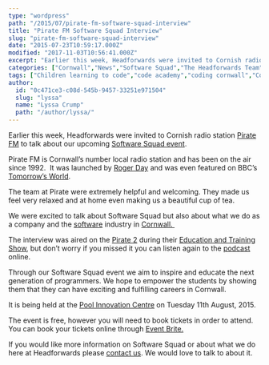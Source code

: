 ```yaml
---
type: "wordpress"
path: "/2015/07/pirate-fm-software-squad-interview"
title: "Pirate FM Software Squad Interview"
slug: "pirate-fm-software-squad-interview"
date: "2015-07-23T10:59:17.000Z"
modified: "2017-11-03T10:56:41.000Z"
excerpt: "Earlier this week, Headforwards were invited to Cornish radio station Pirate FM to talk about our upcoming Software Squad event. Pirate FM is Cornwall’s number local radio station and has been on the air since 1992.  It was launched by Roger Day and was even featured on BBC’s Tomorrow’s World. The team at Pirate were …"
categories: ["Cornwall","News","Software Squad","The Headforwards Team"]
tags: ["Children learning to code","code academy","coding cornwall","Cornwall","corporate social responsibility","mclaren","Pirate","Pirate 2","Pirate FM","Radio Interview","school event cornwall","Software","software company uk","Software Cornwall","Software Squad","summer holidays cornwall"]
author:
  id: "0c471ce3-c08d-545b-9457-33251e971504"
  slug: "lyssa"
  name: "Lyssa Crump"
  path: "/author/lyssa/"
---
```

Earlier this week, Headforwards were invited to Cornish radio station [Pirate FM](http://www.piratefm.co.uk) to talk about our upcoming [Software Squad event](http://www.eventbrite.co.uk/e/headforwards-software-squad-tickets-17692901946).

Pirate FM is Cornwall’s number local radio station and has been on the air since 1992.  It was launched by [Roger Day](http://www.bbc.co.uk/programmes/p001d70g) and was even featured on BBC’s [Tomorrow’s World](http://www.bbc.co.uk/archive/tomorrowsworld/).

The team at Pirate were extremely helpful and welcoming. They made us feel very relaxed and at home even making us a beautiful cup of tea.

We were excited to talk about Software Squad but also about what we do as a company and the [software](http://www.softwarecornwall.org/) industry in [Cornwall. ](https://www.visitcornwall.com/)

The interview was aired on the [Pirate 2](http://www.pirate2.co.uk) during their [Education and Training Show](http://www.pirate2.co.uk/shows/the-education-and-training-show/shows/), but don’t worry if you missed it you can listen again to the [podcast](http://www.pirate2.co.uk/podcasts/cml/4/52.mp3) online.

Through our Software Squad event we aim to inspire and educate the next generation of programmers. We hope to empower the students by showing them that they can have exciting and fulfilling careers in Cornwall.

It is being held at the [Pool Innovation Centre](http://www.cornwallinnovation.co.uk/pool-innovation-centre) on Tuesday 11th August, 2015.

The event is free, however you will need to book tickets in order to attend. You can book your tickets online through [Event Brite.](http://www.eventbrite.co.uk/e/headforwards-software-squad-tickets-17692901946?aff=ehomesaved)

If you would like more information on Software Squad or about what we do here at Headforwards please [contact us](http://www.headforwards.com/contact/). We would love to talk to about it.